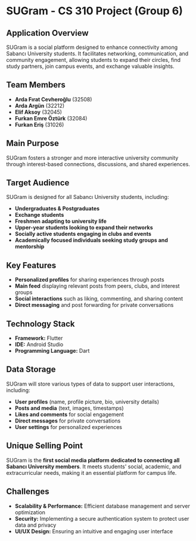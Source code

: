 # SUGram - CS 310 Project (Group 6)

## Application Overview
SUGram is a social platform designed to enhance connectivity among Sabancı University students. It facilitates networking, communication, and community engagement, allowing students to expand their circles, find study partners, join campus events, and exchange valuable insights.

## Team Members
- **Arda Fırat Cevheroğlu** (32508)
- **Arda Argün** (32212)
- **Elif Aksoy** (32045)
- **Furkan Emre Öztürk** (32084)
- **Furkan Eriş** (31026)

## Main Purpose
SUGram fosters a stronger and more interactive university community through interest-based connections, discussions, and shared experiences.

## Target Audience
SUGram is designed for all Sabancı University students, including:
- **Undergraduates & Postgraduates**
- **Exchange students**
- **Freshmen adapting to university life**
- **Upper-year students looking to expand their networks**
- **Socially active students engaging in clubs and events**
- **Academically focused individuals seeking study groups and mentorship**

## Key Features
- **Personalized profiles** for sharing experiences through posts
- **Main feed** displaying relevant posts from peers, clubs, and interest groups
- **Social interactions** such as liking, commenting, and sharing content
- **Direct messaging** and post forwarding for private conversations

## Technology Stack
- **Framework:** Flutter
- **IDE:** Android Studio
- **Programming Language:** Dart

## Data Storage
SUGram will store various types of data to support user interactions, including:
- **User profiles** (name, profile picture, bio, university details)
- **Posts and media** (text, images, timestamps)
- **Likes and comments** for social engagement
- **Direct messages** for private conversations
- **User settings** for personalized experiences

## Unique Selling Point
SUGram is the **first social media platform dedicated to connecting all Sabancı University members**. It meets students' social, academic, and extracurricular needs, making it an essential platform for campus life.

## Challenges
- **Scalability & Performance:** Efficient database management and server optimization
- **Security:** Implementing a secure authentication system to protect user data and privacy
- **UI/UX Design:** Ensuring an intuitive and engaging user interface
